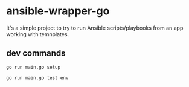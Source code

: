 # ansible-wrapper-go #

It's a simple project to try to run Ansible scripts/playbooks from an app working with temnplates.

## dev commands ##

```shell
go run main.go setup
```

```shell
go run main.go test env
```